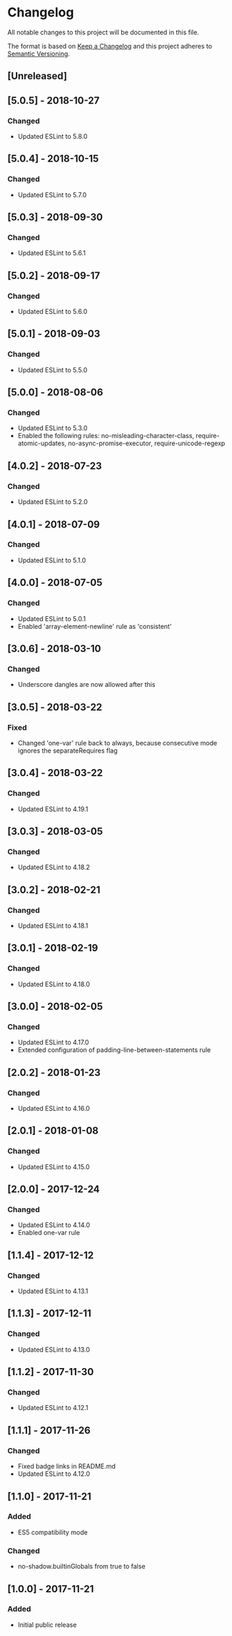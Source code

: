 # Changelog

All notable changes to this project will be documented in this file.

The format is based on [Keep a Changelog](http://keepachangelog.com/en/1.0.0/)
and this project adheres to [Semantic Versioning](http://semver.org/spec/v2.0.0.html).


## [Unreleased]


## [5.0.5] - 2018-10-27

### Changed

- Updated ESLint to 5.8.0


## [5.0.4] - 2018-10-15

### Changed

- Updated ESLint to 5.7.0


## [5.0.3] - 2018-09-30

### Changed

- Updated ESLint to 5.6.1


## [5.0.2] - 2018-09-17

### Changed

- Updated ESLint to 5.6.0


## [5.0.1] - 2018-09-03

### Changed

- Updated ESLint to 5.5.0


## [5.0.0] - 2018-08-06

### Changed

- Updated ESLint to 5.3.0
- Enabled the following rules: no-misleading-character-class, require-atomic-updates, no-async-promise-executor, require-unicode-regexp


## [4.0.2] - 2018-07-23

### Changed

- Updated ESLint to 5.2.0


## [4.0.1] - 2018-07-09

### Changed

- Updated ESLint to 5.1.0


## [4.0.0] - 2018-07-05

### Changed

- Updated ESLint to 5.0.1
- Enabled 'array-element-newline' rule as 'consistent'


## [3.0.6] - 2018-03-10

### Changed

- Underscore dangles are now allowed after this


## [3.0.5] - 2018-03-22

### Fixed

- Changed 'one-var' rule back to always, because consecutive mode ignores the separateRequires flag


## [3.0.4] - 2018-03-22

### Changed

- Updated ESLint to 4.19.1


## [3.0.3] - 2018-03-05

### Changed

- Updated ESLint to 4.18.2


## [3.0.2] - 2018-02-21

### Changed

- Updated ESLint to 4.18.1


## [3.0.1] - 2018-02-19

### Changed

- Updated ESLint to 4.18.0


## [3.0.0] - 2018-02-05

### Changed

- Updated ESLint to 4.17.0
- Extended configuration of padding-line-between-statements rule


## [2.0.2] - 2018-01-23

### Changed

- Updated ESLint to 4.16.0


## [2.0.1] - 2018-01-08

### Changed

- Updated ESLint to 4.15.0


## [2.0.0] - 2017-12-24

### Changed

- Updated ESLint to 4.14.0
- Enabled one-var rule


## [1.1.4] - 2017-12-12

### Changed

- Updated ESLint to 4.13.1


## [1.1.3] - 2017-12-11

### Changed

- Updated ESLint to 4.13.0


## [1.1.2] - 2017-11-30

### Changed

- Updated ESLint to 4.12.1


## [1.1.1] - 2017-11-26

### Changed

- Fixed badge links in README.md
- Updated ESLint to 4.12.0


## [1.1.0] - 2017-11-21

### Added

- ES5 compatibility mode

### Changed

- no-shadow.builtinGlobals from true to false


## [1.0.0] - 2017-11-21

### Added

- Initial public release